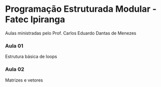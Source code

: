 # Programação Estruturada Modular - Fatec Ipiranga
Aulas ministradas pelo Prof. Carlos Eduardo Dantas de Menezes

### Aula 01
Estrutura básica de loops

### Aula 02
Matrizes e vetores

